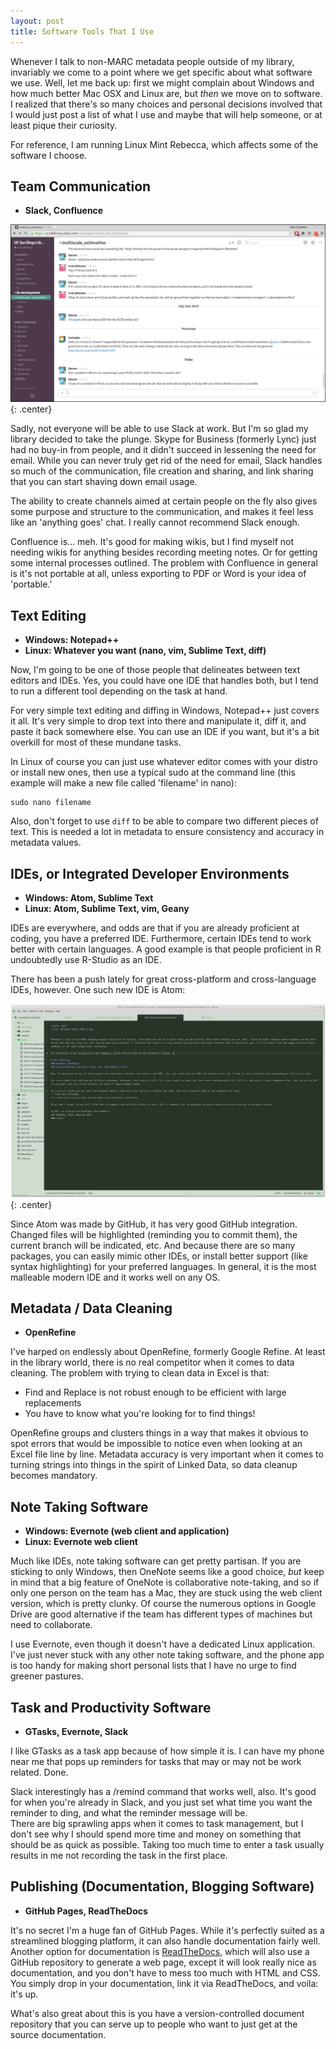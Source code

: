 ```yaml
---
layout: post
title: Software Tools That I Use
---
```


Whenever I talk to non-MARC metadata people outside of my library, invariably we come to a point where we get specific about what software we use. Well, let me back up: first we might complain about Windows and how much better Mac OSX and Linux are, but *then* we move on to software. I realized that there's so many choices and personal decisions involved that I would just post a list of what I use and maybe that will help someone, or at least pique their curiosity.  

For reference, I am running Linux Mint Rebecca, which affects some of the software I choose.  

## Team Communication
+  **Slack, Confluence**

![Slack](/images/2015-07-06_post02.png)
{: .center}

Sadly, not everyone will be able to use Slack at work. But I'm so glad my library decided to take the plunge. Skype for Business (formerly Lync) just had no buy-in from people, and it didn't succeed in lessening the need for email. While you can never truly get rid of the need for email, Slack handles so much of the communication, file creation and sharing, and link sharing that you can start shaving down email usage.  

The ability to create channels aimed at certain people on the fly also gives some purpose and structure to the communication, and makes it feel less like an 'anything goes' chat. I really cannot recommend Slack enough.  

Confluence is... meh. It's good for making wikis, but I find myself not needing wikis for anything besides recording meeting notes. Or for getting some internal processes outlined. The problem with Confluence in general is it's not portable at all, unless exporting to PDF or Word is your idea of 'portable.'

## Text Editing
+  **Windows: Notepad++**
+  **Linux: Whatever you want (nano, vim, Sublime Text, diff)**

Now, I'm going to be one of those people that delineates between text editors and IDEs. Yes, you could have one IDE that handles both, but I tend to run a different tool depending on the task at hand.  

For very simple text editing and diffing in Windows, Notepad++ just covers it all. It's very simple to drop text into there and manipulate it, diff it, and paste it back somewhere else. You can use an IDE if you want, but it's a bit overkill for most of these mundane tasks.  

In Linux of course you can just use whatever editor comes with your distro or install new ones, then use a typical sudo at the command line (this example will make a new file called 'filename' in nano):  
```
sudo nano filename
```  

Also, don't forget to use ```diff``` to be able to compare two different pieces of text. This is needed a lot in metadata to ensure consistency and accuracy in metadata values.  

## IDEs, or Integrated Developer Environments
+  **Windows: Atom, Sublime Text**
+  **Linux: Atom, Sublime Text, vim, Geany**

IDEs are everywhere, and odds are that if you are already proficient at coding, you have a preferred IDE. Furthermore, certain IDEs tend to work better with certain languages. A good example is that people proficient in R undoubtedly use R-Studio as an IDE.  

There has been a push lately for great cross-platform and cross-language IDEs, however. One such new IDE is Atom:  

![Atom 1.0 with a nice green theme](/images/2015-07-0615:59:32_post01.png)
{: .center}

Since Atom was made by GitHub, it has very good GitHub integration. Changed files will be highlighted (reminding you to commit them), the current branch will be indicated, etc. And because there are so many packages, you can easily mimic other IDEs, or install better support (like syntax highlighting) for your preferred languages. In general, it is the most malleable modern IDE and it works well on any OS.

## Metadata / Data Cleaning
+  **OpenRefine**

I've harped on endlessly about OpenRefine, formerly Google Refine. At least in the library world, there is no real competitor when it comes to data cleaning. The problem with trying to clean data in Excel is that:  
+  Find and Replace is not robust enough to be efficient with large replacements
+  You have to know what you're looking for to find things!

OpenRefine groups and clusters things in a way that makes it obvious to spot errors that would be impossible to notice even when looking at an Excel file line by line. Metadata accuracy is very important when it comes to turning strings into things in the spirit of Linked Data, so data cleanup becomes mandatory.

## Note Taking Software
+  **Windows: Evernote (web client and application)**
+  **Linux: Evernote web client**

Much like IDEs, note taking software can get pretty partisan. If you are sticking to only Windows, then OneNote seems like a good choice, *but* keep in mind that a big feature of OneNote is collaborative note-taking, and so if only one person on the team has a Mac, they are stuck using the web client version, which is pretty clunky. Of course the numerous options in Google Drive are good alternative if the team has different types of machines but need to collaborate.  

I use Evernote, even though it doesn't have a dedicated Linux application. I've just never stuck with any other note taking software, and the phone app is too handy for making short personal lists that I have no urge to find greener pastures.  

## Task and Productivity Software
+  **GTasks, Evernote, Slack**

I like GTasks as a task app because of how simple it is. I can have my phone near me that pops up reminders for tasks that may or may not be work related. Done.  

Slack interestingly has a /remind command that works well, also. It's good for when you're already in Slack, and you just set what time you want the reminder to ding, and what the reminder message will be.  
There are big sprawling apps when it comes to task management, but I don't see why I should spend more time and money on something that should be as quick as possible. Taking too much time to enter a task usually results in me not recording the task in the first place.

## Publishing (Documentation, Blogging Software)
+  **GitHub Pages, ReadTheDocs**

It's no secret I'm a huge fan of GitHub Pages. While it's perfectly suited as a streamlined blogging platform, it can also handle documentation fairly well. Another option for documentation is [ReadTheDocs](https://readthedocs.org/), which will also use a GitHub repository to generate a web page, except it will look really nice as documentation, and you don't have to mess too much with HTML and CSS. You simply drop in your documentation, link it via ReadTheDocs, and voila: it's up.  

What's also great about this is you have a version-controlled document repository that you can serve up to people who want to just get at the source documentation.  
